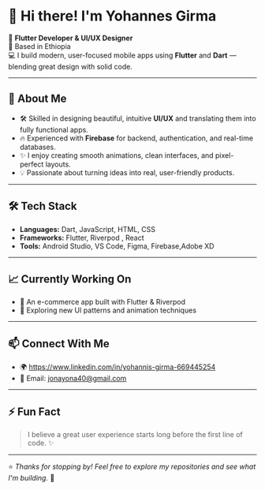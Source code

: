 # 👋 Hi there! I'm Yohannes Girma

🎨 **Flutter Developer & UI/UX Designer**  
📍 Based in Ethiopia  
💻 I build modern, user-focused mobile apps using **Flutter** and **Dart** — blending great design with solid code.

---

## 🚀 About Me
- 🛠 Skilled in designing beautiful, intuitive **UI/UX** and translating them into fully functional apps.
- 🔥 Experienced with **Firebase** for backend, authentication, and real-time databases.
- ✨ I enjoy creating smooth animations, clean interfaces, and pixel-perfect layouts.
- 💡 Passionate about turning ideas into real, user-friendly products.

---

## 🛠 Tech Stack
- **Languages:** Dart, JavaScript, HTML, CSS
- **Frameworks:** Flutter, Riverpod , React
- **Tools:** Android Studio, VS Code, Figma, Firebase,Adobe XD

---

## 📈 Currently Working On
- 🛒 An e-commerce app built with Flutter & Riverpod
- 🎨 Exploring new UI patterns and animation techniques

---

## 📫 Connect With Me
- 🌍 https://www.linkedin.com/in/yohannis-girma-669445254 
- 📧 Email: jonayona40@gmail.com

---

## ⚡ Fun Fact
> I believe a great user experience starts long before the first line of code. ✨

---

⭐ _Thanks for stopping by! Feel free to explore my repositories and see what I'm building._ 🚀

